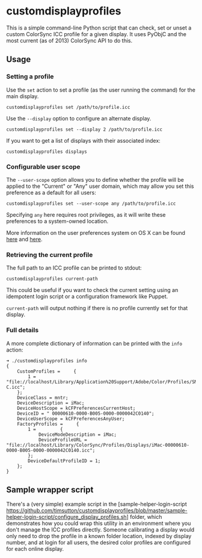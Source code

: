 # customdisplayprofiles

This is a simple command-line Python script that can check, set or unset a custom ColorSync ICC profile for a given display. It uses PyObjC and the most current (as of 2013) ColorSync API to do this.

## Usage

### Setting a profile

Use the `set` action to set a profile (as the user running the command) for the main display.

`customdisplayprofiles set /path/to/profile.icc`

Use the `--display` option to configure an alternate display.

`customdisplayprofiles set --display 2 /path/to/profile.icc`

If you want to get a list of displays with their associated index:

`customdisplayprofiles displays`

### Configurable user scope

The `--user-scope` option allows you to define whether the profile will be applied to the "Current" or "Any" user domain, which may allow you set this preference as a default for all users:

`customdisplayprofiles set --user-scope any /path/to/profile.icc`

Specifying `any` here requires root privileges, as it will write these preferences to a system-owned location.

More information on the user preferences system on OS X can be found [here](https://developer.apple.com/library/mac/#documentation/userexperience/Conceptual/PreferencePanes/Concepts/Managing.html) and [here](http://developer.apple.com/library/ios/#DOCUMENTATION/MacOSX/Conceptual/BPRuntimeConfig/Articles/UserPreferences.html).

### Retrieving the current profile

The full path to an ICC profile can be printed to stdout:

`customdisplayprofiles current-path`

This could be useful if you want to check the current setting using an idempotent login script or a configuration framework like Puppet.

`current-path` will output nothing if there is no profile currently set for that display.

### Full details

A more complete dictionary of information can be printed with the `info` action:

<pre><code>➜ ./customdisplayprofiles info
{
    CustomProfiles =     {
        1 = "file://localhost/Library/Application%20Support/Adobe/Color/Profiles/SMPTE-C.icc";
    };
    DeviceClass = mntr;
    DeviceDescription = iMac;
    DeviceHostScope = kCFPreferencesCurrentHost;
    DeviceID = "<CFUUID 0x7fb6204abea0> 00000610-0000-B005-0000-0000042C0140";
    DeviceUserScope = kCFPreferencesAnyUser;
    FactoryProfiles =     {
        1 =         {
            DeviceModeDescription = iMac;
            DeviceProfileURL = "file://localhost/Library/ColorSync/Profiles/Displays/iMac-00000610-0000-B005-0000-0000042C0140.icc";
        };
        DeviceDefaultProfileID = 1;
    };
}
</pre></code>

## Sample wrapper script

There's a (very simple) example script in the [sample-helper-login-script https://github.com/timsutton/customdisplayprofiles/blob/master/sample-helper-login-script/configure_display_profiles.sh] folder, which demonstrates how you could wrap this utility in an environment where you don't manage the ICC profiles directly. Someone calibrating a display would only need to drop the profile in a known folder location, indexed by display number, and at login for all users, the desired color profiles are configured for each online display.
